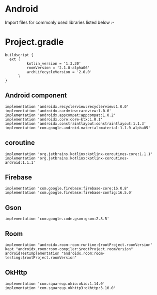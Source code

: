 
# Android

Import files for commonly used libraries listed below :-

# Project.gradle

```
buildscript {
  ext {
          kotlin_version = '1.3.30'
          roomVersion = '2.1.0-alpha06'
          archLifecycleVersion = '2.0.0'
      }
}
```

## Android component
```
implementation 'androidx.recyclerview:recyclerview:1.0.0' 
implementation 'androidx.cardview:cardview:1.0.0'
implementation 'androidx.appcompat:appcompat:1.0.2'
implementation 'androidx.core:core-ktx:1.0.1'
implementation 'androidx.constraintlayout:constraintlayout:1.1.3'
implementation 'com.google.android.material:material:1.1.0-alpha05'
```

## coroutine
```  
implementation 'org.jetbrains.kotlinx:kotlinx-coroutines-core:1.1.1'
implementation 'org.jetbrains.kotlinx:kotlinx-coroutines-android:1.1.1'
```


## Firebase
```
implementation 'com.google.firebase:firebase-core:16.0.8'
implementation 'com.google.firebase:firebase-config:16.5.0'
```

## Gson
```
implementation 'com.google.code.gson:gson:2.8.5'
```

## Room
```
implementation "androidx.room:room-runtime:$rootProject.roomVersion"
kapt "androidx.room:room-compiler:$rootProject.roomVersion"
androidTestImplementation "androidx.room:room-testing:$rootProject.roomVersion"
```

## OkHttp
```
implementation 'com.squareup.okio:okio:1.14.0'
implementation 'com.squareup.okhttp3:okhttp:3.10.0'
```
